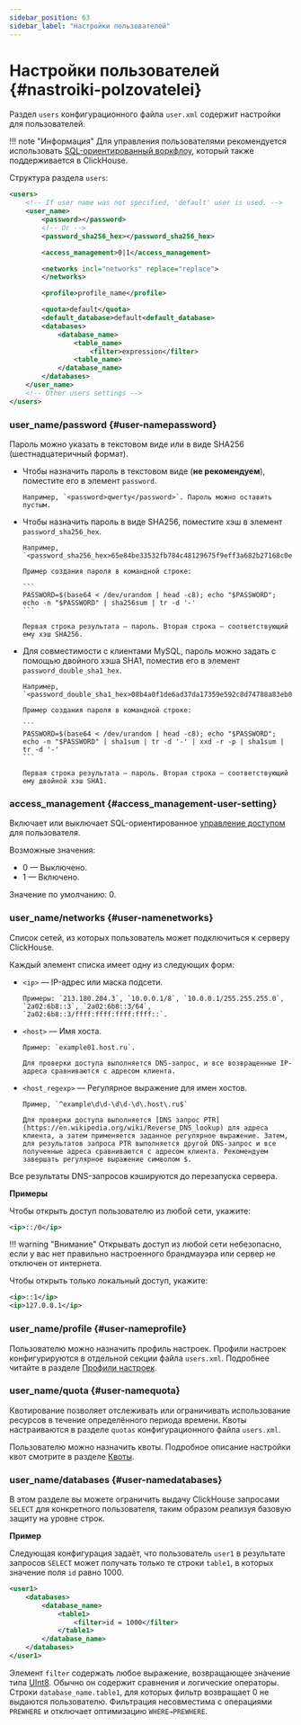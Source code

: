 ```yaml
---
sidebar_position: 63
sidebar_label: "Настройки пользователей"
---
```


# Настройки пользователей {#nastroiki-polzovatelei}

Раздел `users` конфигурационного файла `user.xml` содержит настройки для пользователей.

!!! note "Информация"
    Для управления пользователями рекомендуется использовать [SQL-ориентированный воркфлоу](../access-rights.md#access-control), который также поддерживается в ClickHouse.

Структура раздела `users`:

``` xml
<users>
    <!-- If user name was not specified, 'default' user is used. -->
    <user_name>
        <password></password>
        <!-- Or -->
        <password_sha256_hex></password_sha256_hex>

        <access_management>0|1</access_management>

        <networks incl="networks" replace="replace">
        </networks>

        <profile>profile_name</profile>

        <quota>default</quota>
        <default_database>default<default_database>
        <databases>
            <database_name>
                <table_name>
                    <filter>expression</filter>
                <table_name>
            </database_name>
        </databases>
    </user_name>
    <!-- Other users settings -->
</users>
```

### user_name/password {#user-namepassword}

Пароль можно указать в текстовом виде или в виде SHA256 (шестнадцатеричный формат).

-   Чтобы назначить пароль в текстовом виде (**не рекомендуем**), поместите его в элемент `password`.

        Например, `<password>qwerty</password>`. Пароль можно оставить пустым.

<a id="password_sha256_hex"></a>

-   Чтобы назначить пароль в виде SHA256, поместите хэш в элемент `password_sha256_hex`.

        Например, `<password_sha256_hex>65e84be33532fb784c48129675f9eff3a682b27168c0ea744b2cf58ee02337c5</password_sha256_hex>`.

        Пример создания пароля в командной строке:

        ```
        PASSWORD=$(base64 < /dev/urandom | head -c8); echo "$PASSWORD"; echo -n "$PASSWORD" | sha256sum | tr -d '-'
        ```

        Первая строка результата — пароль. Вторая строка — соответствующий ему хэш SHA256.

<a id="password_double_sha1_hex"></a>

-   Для совместимости с клиентами MySQL, пароль можно задать с помощью двойного хэша SHA1, поместив его в элемент `password_double_sha1_hex`.

        Например, `<password_double_sha1_hex>08b4a0f1de6ad37da17359e592c8d74788a83eb0</password_double_sha1_hex>`.

        Пример создания пароля в командной строке:

        ```
        PASSWORD=$(base64 < /dev/urandom | head -c8); echo "$PASSWORD"; echo -n "$PASSWORD" | sha1sum | tr -d '-' | xxd -r -p | sha1sum | tr -d '-'
        ```

        Первая строка результата — пароль. Вторая строка — соответствующий ему двойной хэш SHA1.

### access_management {#access_management-user-setting}

Включает или выключает SQL-ориентированное [управление доступом](../access-rights.md#access-control) для пользователя.

Возможные значения:

- 0 — Выключено.
- 1 — Включено.

Значение по умолчанию: 0.

### user_name/networks {#user-namenetworks}

Список сетей, из которых пользователь может подключиться к серверу ClickHouse.

Каждый элемент списка имеет одну из следующих форм:

-   `<ip>` — IP-адрес или маска подсети.

        Примеры: `213.180.204.3`, `10.0.0.1/8`, `10.0.0.1/255.255.255.0`, `2a02:6b8::3`, `2a02:6b8::3/64`, `2a02:6b8::3/ffff:ffff:ffff:ffff::`.

-   `<host>` — Имя хоста.

        Пример: `example01.host.ru`.

        Для проверки доступа выполняется DNS-запрос, и все возвращенные IP-адреса сравниваются с адресом клиента.

-   `<host_regexp>` — Регулярное выражение для имен хостов.

        Пример, `^example\d\d-\d\d-\d\.host\.ru$`

        Для проверки доступа выполняется [DNS запрос PTR](https://en.wikipedia.org/wiki/Reverse_DNS_lookup) для адреса клиента, а затем применяется заданное регулярное выражение. Затем, для результатов запроса PTR выполняется другой DNS-запрос и все полученные адреса сравниваются с адресом клиента. Рекомендуем завершать регулярное выражение символом $.

Все результаты DNS-запросов кэшируются до перезапуска сервера.

**Примеры**

Чтобы открыть доступ пользователю из любой сети, укажите:

``` xml
<ip>::/0</ip>
```

!!! warning "Внимание"
    Открывать доступ из любой сети небезопасно, если у вас нет правильно настроенного брандмауэра или сервер не отключен от интернета.

Чтобы открыть только локальный доступ, укажите:

``` xml
<ip>::1</ip>
<ip>127.0.0.1</ip>
```

### user_name/profile {#user-nameprofile}

Пользователю можно назначить профиль настроек. Профили настроек конфигурируются в отдельной секции файла `users.xml`. Подробнее читайте в разделе [Профили настроек](settings-profiles.md).

### user_name/quota {#user-namequota}

Квотирование позволяет отслеживать или ограничивать использование ресурсов в течение определённого периода времени. Квоты настраиваются в разделе `quotas` конфигурационного файла `users.xml`.

Пользователю можно назначить квоты. Подробное описание настройки квот смотрите в разделе [Квоты](../quotas.md#quotas).

### user_name/databases {#user-namedatabases}

В этом разделе вы можете ограничить выдачу ClickHouse запросами `SELECT` для конкретного пользователя, таким образом реализуя базовую защиту на уровне строк.

**Пример**

Следующая конфигурация задаёт, что пользователь `user1` в результате запросов `SELECT` может получать только те строки `table1`, в которых значение поля `id` равно 1000.

``` xml
<user1>
    <databases>
        <database_name>
            <table1>
                <filter>id = 1000</filter>
            </table1>
        </database_name>
    </databases>
</user1>
```

Элемент `filter` содержать любое выражение, возвращающее значение типа [UInt8](../../sql-reference/data-types/int-uint.md). Обычно он содержит сравнения и логические операторы. Строки `database_name.table1`, для которых фильтр возвращает 0 не выдаются пользователю. Фильтрация несовместима с операциями `PREWHERE` и отключает оптимизацию `WHERE→PREWHERE`.

